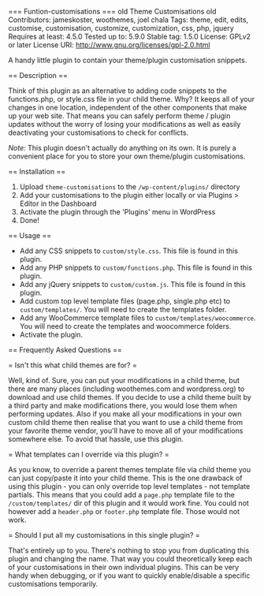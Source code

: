 === Funtion-customisations ===
old Theme Customisations old
Contributors: jameskoster, woothemes, joel chala
Tags: theme, edit, edits, customise, customisation, customize, customization, css, php, jquery
Requires at least: 4.5.0
Tested up to: 5.9.0
Stable tag: 1.5.0
License: GPLv2 or later
License URI: http://www.gnu.org/licenses/gpl-2.0.html

A handy little plugin to contain your theme/plugin customisation snippets.

== Description ==

Think of this plugin as an alternative to adding code snippets to the functions.php, or style.css file in your child theme. Why? It keeps all of your changes in one location, independent of the other components that make up your web site. That means you can safely perform theme / plugin updates without the worry of losing your modifications as well as easily deactivating your customisations to check for conflicts.

*Note:* This plugin doesn't actually do anything on its own. It is purely a convenient place for you to store your own theme/plugin customisations.

== Installation ==

1. Upload `theme-customisations` to the `/wp-content/plugins/` directory
2. Add your customisations to the plugin either locally or via Plugins > Editor in the Dashboard
3. Activate the plugin through the 'Plugins' menu in WordPress
4. Done!

== Usage ==

* Add any CSS snippets to `custom/style.css`. This file is found in this plugin.
* Add any PHP snippets to `custom/functions.php`. This file is found in this plugin.
* Add any jQuery snippets to `custom/custom.js`. This file is found in this plugin.
* Add custom top level template files (page.php, single.php etc) to `custom/templates/`. You will need to create the templates folder.
* Add any WooCommerce template files to `custom/templates/woocommerce`. You will need to create the templates and woocommerce folders.
* Activate the plugin.

== Frequently Asked Questions ==

= Isn't this what child themes are for? =

Well, kind of. Sure, you can put your modifications in a child theme, but there are many places (including woothemes.com and wordpress.org) to download and use child themes. If you decide to use a child theme built by a third party and make modifications there, you would lose them when performing updates. Also if you make all your modifications in your own custom child theme then realise that you want to use a child theme from your favorite theme vendor, you'll have to move all of your modifications somewhere else. To avoid that hassle, use this plugin.

= What templates can I override via this plugin? =

As you know, to override a parent themes template file via child theme you can just copy/paste it into your child theme. This is the one drawback of using this plugin - you can only override top level templates - not template partials. This means that you could add a `page.php` template file to the `/custom/templates/` dir of this plugin and it would work fine. You could not however add a `header.php` or `footer.php` template file. Those would not work.

= Should I put all my customisations in this single plugin? =

That's entirely up to you. There's nothing to stop you from duplicating this plugin and changing the name. That way you could theoretically keep each of your customisations in their own individual plugins. This can be very handy when debugging, or if you want to quickly enable/disable a specific customisations temporarily.
